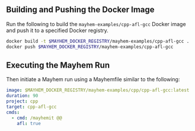 ## Building and Pushing the Docker Image

Run the following to build the `mayhem-examples/cpp-afl-gcc` Docker image and push it to a specified Docker registry.

```sh
docker build -t $MAYHEM_DOCKER_REGISTRY/mayhem-examples/cpp-afl-gcc .
docker push $MAYHEM_DOCKER_REGISTRY/mayhem-examples/cpp-afl-gcc
```

## Executing the Mayhem Run

Then initiate a Mayhem run using a Mayhemfile similar to the following:

```yaml
image: $MAYHEM_DOCKER_REGISTRY/mayhem-examples/cpp/cpp-afl-gcc:latest
duration: 90
project: cpp
target: cpp-afl-gcc
cmds:
  - cmd: /mayhemit @@
    afl: true
```
